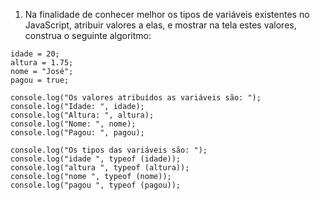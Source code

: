 1. Na finalidade de conhecer melhor os tipos de variáveis existentes no JavaScript, atribuir valores a elas, e mostrar na tela estes valores, construa o seguinte algoritmo:

```
idade = 20;
altura = 1.75;
nome = "José";
pagou = true;

console.log("Os valores atribuídos as variáveis são: ");
console.log("Idade: ", idade);
console.log("Altura: ", altura);
console.log("Nome: ", nome);
console.log("Pagou: ", pagou);

console.log("Os tipos das variáveis são: ");
console.log("idade ", typeof (idade));
console.log("altura ", typeof (altura));
console.log("nome ", typeof (nome));
console.log("pagou ", typeof (pagou));
```
